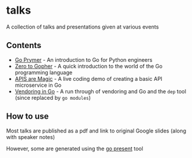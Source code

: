 # talks

A collection of talks and presentations given at various events

## Contents

- [Go Prymer](prymer-go-for-python) - An introduction to Go for Python engineers
- [Zero to Gopher](zero-to-gopher) - A quick introduction to the world of the Go programming language
- [APIS are Magic](apis-are-magic) - A live coding demo of creating a basic API microservice in Go
- [Vendoring in Go](vendoring-in-go) - A run through of vendoring and Go and the `dep` tool (since replaced by `go modules`)

## How to use

Most talks are published as a pdf and link to original Google slides (along with speaker notes)

However, some are generated using the [go present](https://godoc.org/golang.org/x/tools/present) tool
